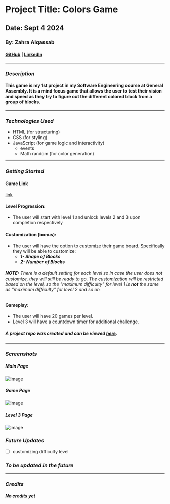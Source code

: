 # Project Title: Colors Game 

## Date: Sept 4 2024

### By: Zahra Alqassab

#### [GitHub](https://github.com/alqassabz) | [LinkedIn](https://www.linkedin.com/in/zahraalqassab03/)
***

### ***Description***
#### This game is my 1st project in my Software Engineering course at General Assembly. It is a mind focus game that allows the user to test their vision and speed as they try to figure out the different colored block from a group of blocks. 
***

### ***Technologies Used***
* HTML (for structuring)
* CSS (for styling)
* JavaScript (for game logic and interactivity)
  * events
  * Math random (for color generation)

***

### ***Getting Started***

#### Game Link
[link](https://colorzgame.surge.sh/)

#### Level Progression:
- The user will start with level 1 and unlock levels 2 and 3 upon completion respectively


#### Customization (bonus): 

- The user will have the option to customize their game board. Specifically they will be able to customize:
  - ***1- Shape of Blocks***
  - ***2- Number of Blocks***

###### ***NOTE:*** There is a default setting for each level so in case the user does not customize, they will still be ready to go. The customization will be restricted based on the level, so the "maximum difficulty" for level 1 is ***not*** the same as "maximum difficulty" for level 2 and so on

#### Gameplay:

  - The user will have 20 games per level.
  - Level 3 will have a countdown timer for additional challenge.


##### A project repo was created and can be viewed [here](https://github.com/alqassabz/colors_game).
***

### ***Screenshots***

##### Main Page

![image](https://github.com/user-attachments/assets/6ef5fc96-9437-4edd-ae84-7ecb5d43c36a)

##### Game Page

![image](https://github.com/user-attachments/assets/9334b353-af6e-417a-968f-1f31ea4bdd56)

##### Level 3 Page

![image](https://github.com/user-attachments/assets/c29f1e4f-b987-435a-b925-bd8b515e9e87)

### ***Future Updates***

- [ ] customizing difficulty level
 ### ***To be updated in the future***
***

### ***Credits***

##### No credits yet
